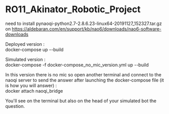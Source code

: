 # RO11_Akinator_Robotic_Project

need to install pynaoqi-python2.7-2.8.6.23-linux64-20191127_152327.tar.gz on https://aldebaran.com/en/support/kb/nao6/downloads/nao6-software-downloads

Deployed version :         
docker-compose up --build  

Simulated version :          
docker-compose -f docker-compose_no_mic_version.yml up --build        

In this version there is no mic so open another terminal and connect to the naoqi server to send the answer after launching the docker-compose file (it is how you will answer) :      
docker attach naoqi_bridge         

You'll see on the terminal but also on the head of your simulated bot the question.        